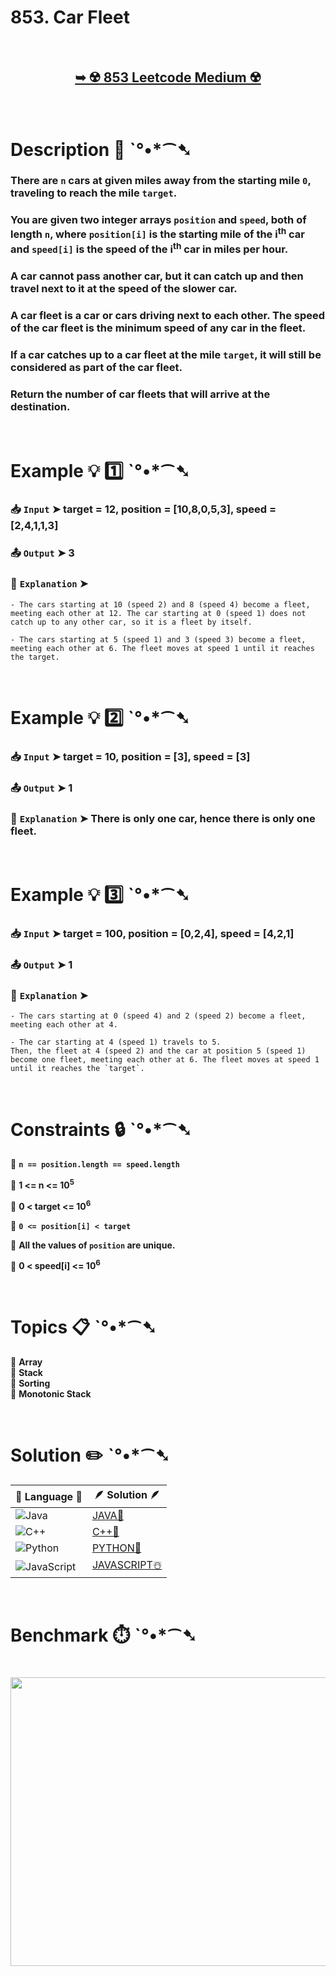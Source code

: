 # 853. Car Fleet

</br>

<h2 align="center"> 

<a href="https://leetcode.com/problems/car-fleet/description/"><strong>➥ ☢️ 853 Leetcode Medium ☢️ </strong></a>
</h2>

</br>

# Description 📜 ˋ°•*⁀➷

### There are `n` cars at given miles away from the starting mile `0`, traveling to reach the mile `target`.

### You are given two integer arrays `position` and `speed`, both of length `n`, where `position[i]` is the starting mile of the i<sup>th</sup> car and `speed[i]` is the speed of the i<sup>th</sup> car in miles per hour.

### A car cannot pass another car, but it can catch up and then travel next to it at the speed of the slower car.

### A **car fleet** is a car or cars driving next to each other. The speed of the car fleet is the minimum speed of any car in the fleet.

### If a car catches up to a car fleet at the mile `target`, it will still be considered as part of the car fleet.

### Return the **number of car fleets** that will arrive at the destination.

</br>

# Example 💡 1️⃣ ˋ°•*⁀➷

  ### 📥 `Input`  ➤ target = 12, position = [10,8,0,5,3], speed = [2,4,1,1,3]

  ### 📤 `Output`  ➤ 3

  ### 🔦 `Explanation`  ➤ 

    - The cars starting at 10 (speed 2) and 8 (speed 4) become a fleet, meeting each other at 12. The car starting at 0 (speed 1) does not catch up to any other car, so it is a fleet by itself.

    - The cars starting at 5 (speed 1) and 3 (speed 3) become a fleet, meeting each other at 6. The fleet moves at speed 1 until it reaches the target.

</br>

# Example 💡 2️⃣ ˋ°•*⁀➷

  ### 📥 `Input` ➤ target = 10, position = [3], speed = [3]

  ### 📤 `Output`  ➤ 1

  ### 🔦 `Explanation` ➤  There is only one car, hence there is only one fleet.

</br>

# Example 💡 3️⃣ ˋ°•*⁀➷

  ### 📥 `Input` ➤ target = 100, position = [0,2,4], speed = [4,2,1]

  ### 📤 `Output`  ➤ 1

  ### 🔦 `Explanation`  ➤ 

    - The cars starting at 0 (speed 4) and 2 (speed 2) become a fleet, meeting each other at 4.

    - The car starting at 4 (speed 1) travels to 5.
    Then, the fleet at 4 (speed 2) and the car at position 5 (speed 1) become one fleet, meeting each other at 6. The fleet moves at speed 1 until it reaches the `target`.

</br>

# Constraints 🔒 ˋ°•*⁀➷

🔹 **`n == position.length == speed.length`** </br>

🔹 **1 <= n <= 10<sup>5</sup>** </br>

🔹 **0 < target <= 10<sup>6</sup>** </br>

🔹 **`0 <= position[i] < target`** </br>

🔹 **All the values of `position` are unique.** </br>

🔹 **0 < speed[i] <= 10<sup>6</sup>** </br>

</br>

# Topics 📋 ˋ°•*⁀➷

🔸 **Array**  </br>
🔸 **Stack**  </br>
🔸 **Sorting**  </br>
🔸 **Monotonic Stack**  </br>

</br>

# Solution ✏️ ˋ°•*⁀➷

| 📒 Language 📒  | 🪶 Solution 🪶 |
| ------------- | ------------- |
|  ![Java](https://img.shields.io/badge/java-%23ED8B00.svg?style=for-the-badge&logo=openjdk&logoColor=white)  | [JAVA🍁]() |
|  ![C++](https://img.shields.io/badge/c++-%2300599C.svg?style=for-the-badge&logo=c%2B%2B&logoColor=white)  | [C++🎲]()  |
|  ![Python](https://img.shields.io/badge/python-3670A0?style=for-the-badge&logo=python&logoColor=ffdd54)    | [PYTHON🍰]() |
| ![JavaScript](https://img.shields.io/badge/javascript-%23323330.svg?style=for-the-badge&logo=javascript&logoColor=%23F7DF1E)   | [JAVASCRIPT☃️]() |

</br>

# Benchmark ⏱️ ˋ°•*⁀➷

<h1  align="center" >

<img src ="" width = "700px" height="462px" />

</h1>
